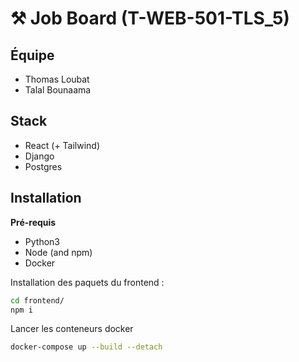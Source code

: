 # ⚒️ Job Board (T-WEB-501-TLS_5) 

## Équipe
- Thomas Loubat
- Talal Bounaama

## Stack
- React (+ Tailwind)
- Django
- Postgres

## Installation

**Pré-requis**
- Python3
- Node (and npm)
- Docker

Installation des paquets du frontend :
```bash
cd frontend/
npm i
```

Lancer les conteneurs docker
```bash
docker-compose up --build --detach
```